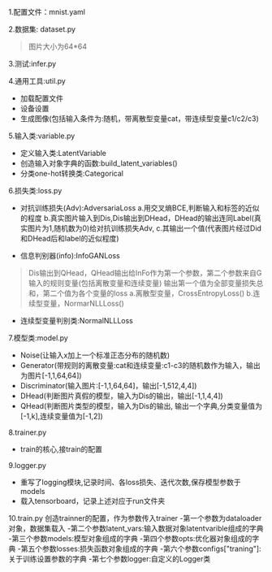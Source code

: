1.配置文件：mnist.yaml

2.数据集: dataset.py
>图片大小为64*64

3.测试:infer.py

4.通用工具:util.py
  - 加载配置文件
  - 设备设置
  - 生成图像(包括输入条件为:随机，带离散型变量cat，带连续型变量c1/c2/c3)

5.输入类:variable.py
  - 定义输入类:LatentVariable
  - 创造输入对象字典的函数:build_latent_variables()
  - 分类one-hot转换类:Categorical

6.损失类:loss.py
 - 对抗训练损失(Adv):AdversariaLoss
  a.用交叉熵BCE,判断输入和标签的近似的程度
  b.真实图片输入到Dis,Dis输出到DHead，DHead的输出连同Label(真实图片为1,随机数为0)给对抗训练损失Adv,
  c.其输出一个值(代表图片经过Did和DHead后和label的近似程度)
 
 
 - 信息判别器(info):InfoGANLoss
  >Dis输出到QHead，QHead输出给InFo作为第一个参数，第二个参数来自G输入的规则变量(包括离散变量和连续变量)
  >输出第一个值为全部变量损失总和，第二个值为各个变量的loss
  a.离散型变量，CrossEntropyLoss()
  b.连续型变量，NormarNLLLoss()
  
 - 连续型变量判别类:NormalNLLLoss
 
 7.模型类:model.py
  - Noise(让输入x加上一个标准正态分布的随机数)
  - Generator(带规则的离散变量:cat和连续变量:c1-c3的随机数作为输入，输出为图片[-1,1,64,64])
  - Discriminator(输入图片:[-1,1,64,64]，输出[-1,512,4,4])
  - DHead(判断图片真假的模型，输入为Dis的输出，输出[-1,1,4,4])
  - QHead(判断图片类型的模型，输入为Dis的输出, 输出一个字典,分类变量值为[-1,k],连续变量值为[-1,2])
 
 8.trainer.py
  - train的核心,接train的配置
 
 9.logger.py
 - 重写了logging模块,记录时间、各loss损失、迭代次数,保存模型参数于models
 - 载入tensorboard，记录上述对应于run文件夹
 
 10.train.py
 创造trainner的配置，作为参数传入trainer
     -第一个参数为dataloader对象，数据集载入
     -第二个参数latent_vars:输入数据对象latentvarible组成的字典
     -第三个参数models:模型对象组成的字典
     -第四个参数opts:优化器对象组成的字典
     -第五个参数losses:损失函数对象组成的字典
     -第六个参数configs["traning"]:关于训练设置参数的字典
     -第七个参数logger:自定义的Logger类

  
